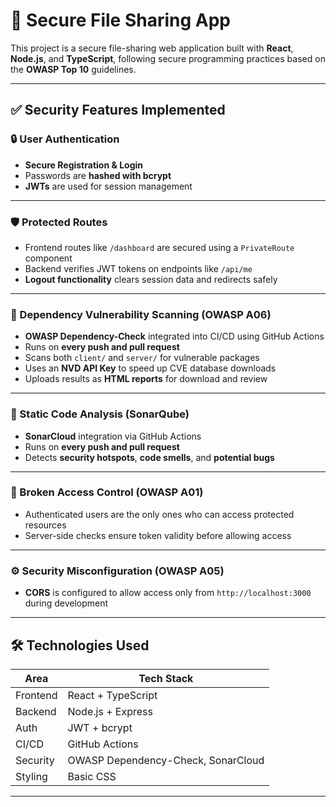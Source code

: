 # 🔐 Secure File Sharing App

This project is a secure file-sharing web application built with **React**, **Node.js**, and **TypeScript**, following secure programming practices based on the **OWASP Top 10** guidelines.

---

## ✅ Security Features Implemented

### 🔒 User Authentication
- **Secure Registration & Login**
- Passwords are **hashed with bcrypt**
- **JWTs** are used for session management

---

### 🛡️ Protected Routes
- Frontend routes like `/dashboard` are secured using a `PrivateRoute` component
- Backend verifies JWT tokens on endpoints like `/api/me`
- **Logout functionality** clears session data and redirects safely

---

### 🧪 Dependency Vulnerability Scanning (**OWASP A06**)
- **OWASP Dependency-Check** integrated into CI/CD using GitHub Actions
- Runs on **every push and pull request**
- Scans both `client/` and `server/` for vulnerable packages
- Uses an **NVD API Key** to speed up CVE database downloads
- Uploads results as **HTML reports** for download and review

---

### 🧹 Static Code Analysis (SonarQube)
- **SonarCloud** integration via GitHub Actions
- Runs on **every push and pull request**
- Detects **security hotspots**, **code smells**, and **potential bugs**

---

### 🔐 Broken Access Control (**OWASP A01**)
- Authenticated users are the only ones who can access protected resources
- Server-side checks ensure token validity before allowing access

---

### ⚙️ Security Misconfiguration (**OWASP A05**)
- **CORS** is configured to allow access only from `http://localhost:3000` during development

---

## 🛠️ Technologies Used

| Area      | Tech Stack                       |
|-----------|----------------------------------|
| Frontend  | React + TypeScript               |
| Backend   | Node.js + Express                |
| Auth      | JWT + bcrypt                     |
| CI/CD     | GitHub Actions                   |
| Security  | OWASP Dependency-Check, SonarCloud |
| Styling   | Basic CSS                        |

---
